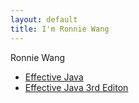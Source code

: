 ```yaml
---
layout: default
title: I'm Ronnie Wang
---
```


Ronnie Wang

* [Effective Java](effective-java-catalog.html)
* [Effective Java 3rd Editon](effective-java-3rd-edition-catalog.html)
